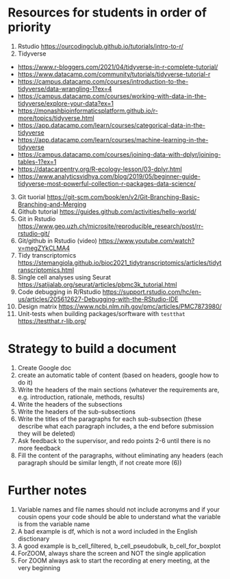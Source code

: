 # Resources for students in order of priority

1)	Rstudio https://ourcodingclub.github.io/tutorials/intro-to-r/
2)	Tidyverse
  - https://www.r-bloggers.com/2021/04/tidyverse-in-r-complete-tutorial/
  - https://www.datacamp.com/community/tutorials/tidyverse-tutorial-r
  - https://campus.datacamp.com/courses/introduction-to-the-tidyverse/data-wrangling-1?ex=4
  - https://campus.datacamp.com/courses/working-with-data-in-the-tidyverse/explore-your-data?ex=1
  - https://monashbioinformaticsplatform.github.io/r-more/topics/tidyverse.html
  - https://app.datacamp.com/learn/courses/categorical-data-in-the-tidyverse
  - https://app.datacamp.com/learn/courses/machine-learning-in-the-tidyverse
  - https://campus.datacamp.com/courses/joining-data-with-dplyr/joining-tables-1?ex=1
  - https://datacarpentry.org/R-ecology-lesson/03-dplyr.html
  - https://www.analyticsvidhya.com/blog/2019/05/beginner-guide-tidyverse-most-powerful-collection-r-packages-data-science/
3)	Git tuorial https://git-scm.com/book/en/v2/Git-Branching-Basic-Branching-and-Merging
4)	Github tutorial https://guides.github.com/activities/hello-world/
5)	Git in Rstudio https://www.geo.uzh.ch/microsite/reproducible_research/post/rr-rstudio-git/
6)	Git/github in Rstudio (video) https://www.youtube.com/watch?v=megZYkCLMA4 
7)	Tidy transcriptomics https://stemangiola.github.io/bioc2021_tidytranscriptomics/articles/tidytranscriptomics.html
8)	Single cell analyses using Seurat https://satijalab.org/seurat/articles/pbmc3k_tutorial.html
9)	Code debugging in R/Rstudio https://support.rstudio.com/hc/en-us/articles/205612627-Debugging-with-the-RStudio-IDE
10)	Design matrix https://www.ncbi.nlm.nih.gov/pmc/articles/PMC7873980/
11)	Unit-tests when building packages/sorftware with `testthat` https://testthat.r-lib.org/

# Strategy to build a document

1) Create Google doc
2) create an automatic table of content (based on headers, google how to do it)
3) Write the headers of the main sections (whatever the requirements are, e.g. introduction, rationale, methods, results)
4) Write the headers of the subsections
5) Write the headers of the sub-subsections
6) Write the titles of the paragraphs for each sub-subsection (these describe what each paragraph includes, a the end before submission they will be deleted)
7) Ask feedback to the supervisor, and redo points 2-6 until there is no more feedback
8) Fill the content of the paragraphs, without eliminating any headers (each paragraph should be similar length, if not create more (6))

# Further notes
1) Variable names and file names should not include acronyms and if your cousin opens your code should be able to understand what the variable is from the variable name
2) A bad example is df, which is not a word included in the English disctionary
3) A good example is b_cell_filtered, b_cell_pseudobulk, b_cell_for_boxplot 
4) ForZOOM, always share the screen and NOT the single application
5) For ZOOM always ask to start the recording at enery meeting, at the very beginning

